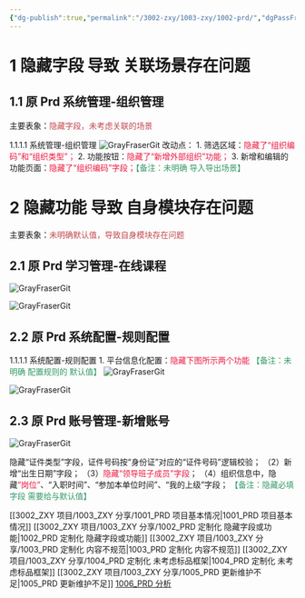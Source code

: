 ```yaml
---
{"dg-publish":true,"permalink":"/3002-zxy/1003-zxy/1002-prd/","dgPassFrontmatter":true}
---
```



# 1 隐藏字段 导致 关联场景存在问题

## 1.1 原 Prd 系统管理-组织管理

主要表象：<font color="#c04851">隐藏字段，未考虑关联的场景</font>

1.1.1.1 系统管理-组织管理
![GrayFraserGit](https://grayfraserpic.oss-accelerate.aliyuncs.com/PersonPic/20250101/202403141509034082.png)
改动点：
1. 筛选区域：<font color="#ed1941">隐藏了“组织编码”和“组织类型”；</font>
2. 功能按钮：<font color="#ed1941">隐藏了“新增外部组织”功能；</font>
3. 新增和编辑的功能页面：<font color="#ed1941">隐藏了“组织编码”字段；</font><font color="#339966">【备注：未明确 导入导出场景】</font>

# 2 隐藏功能 导致 自身模块存在问题

主要表象：<font color="#c04851">未明确默认值，导致自身模块存在问题</font>

## 2.1 原 Prd 学习管理-在线课程

![GrayFraserGit](https://grayfraserpic.oss-accelerate.aliyuncs.com/PersonPic/20250101/202403141530595615.png)

![GrayFraserGit](https://grayfraserpic.oss-accelerate.aliyuncs.com/PersonPic/20250101/202403141529518364.png)

## 2.2 原 Prd 系统配置-规则配置

1.1.1.1 系统配置-规则配置
1. 平台信息化配置：<font color="#ed1941">隐藏下图所示两个功能</font> <font color="#339966">【备注：未明确 配置规则的 默认值】</font>
![GrayFraserGit](https://grayfraserpic.oss-accelerate.aliyuncs.com/PersonPic/20250101/202403141518464784.png)

![GrayFraserGit](https://grayfraserpic.oss-accelerate.aliyuncs.com/PersonPic/20250101/202403141519243571.png)

## 2.3 原 Prd 账号管理-新增账号

![GrayFraserGit](https://grayfraserpic.oss-accelerate.aliyuncs.com/PersonPic/20250101/202403141520289333.png)

隐藏“证件类型”字段，证件号码按“身份证”对应的“证件号码”逻辑校验；
（2）新增“出生日期”字段；
（3）<font color="#ed1941">隐藏“领导班子成员”字段</font>；
（4）组织信息中，隐藏<font color="#ed1941">“岗位”</font>、“入职时间”、“参加本单位时间”、“我的上级”字段；<font color="#339966"> 【备注：隐藏必填字段 需要给与默认值】</font>

[[3002_ZXY 项目/1003_ZXY 分享/1001_PRD 项目基本情况\|1001_PRD 项目基本情况]]
[[3002_ZXY 项目/1003_ZXY 分享/1002_PRD 定制化 隐藏字段或功能\|1002_PRD 定制化 隐藏字段或功能]]
[[3002_ZXY 项目/1003_ZXY 分享/1003_PRD 定制化 内容不规范\|1003_PRD 定制化 内容不规范]]
[[3002_ZXY 项目/1003_ZXY 分享/1004_PRD 定制化 未考虑标品框架\|1004_PRD 定制化 未考虑标品框架]]
[[3002_ZXY 项目/1003_ZXY 分享/1005_PRD 更新维护不足\|1005_PRD 更新维护不足]]
[1006_PRD 分析](1006_PRD%20分析.md)
